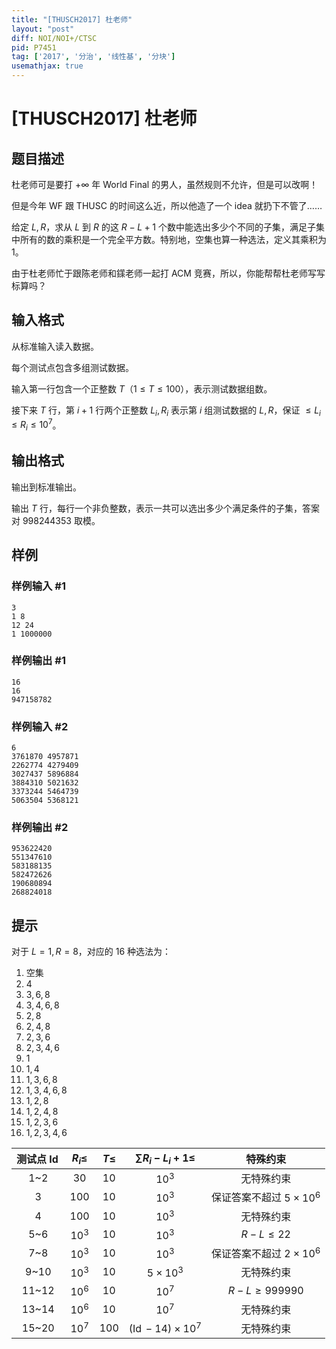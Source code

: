 ```yaml
---
title: "[THUSCH2017] 杜老师"
layout: "post"
diff: NOI/NOI+/CTSC
pid: P7451
tag: ['2017', '分治', '线性基', '分块']
usemathjax: true
---
```


# [THUSCH2017] 杜老师
## 题目描述

杜老师可是要打 $+∞$ 年 World Final 的男人，虽然规则不允许，但是可以改啊！

但是今年 WF 跟 THUSC 的时间这么近，所以他造了一个 idea 就扔下不管了……

给定 $L,R$，求从 $L$ 到 $R$ 的这 $R-L+1$ 个数中能选出多少个不同的子集，满足子集中所有的数的乘积是一个完全平方数。特别地，空集也算一种选法，定义其乘积为 $1$。

由于杜老师忙于跟陈老师和鏼老师一起打 ACM 竞赛，所以，你能帮帮杜老师写写标算吗？
## 输入格式

从标准输入读入数据。

每个测试点包含多组测试数据。

输入第一行包含一个正整数 $T$（$1\le T\le 100$），表示测试数据组数。

接下来 $T$ 行，第 $i+1$ 行两个正整数 $L_i,R_i$ 表示第 $i$ 组测试数据的 $L,R$，保证 $\le L_i\le R_i\le10^7$。
## 输出格式

输出到标准输出。

输出 $T$ 行，每行一个非负整数，表示一共可以选出多少个满足条件的子集，答案对 $998244353$ 取模。
## 样例

### 样例输入 #1
```
3
1 8
12 24
1 1000000
```
### 样例输出 #1
```
16
16
947158782
```
### 样例输入 #2
```
6
3761870 4957871
2262774 4279409
3027437 5896884
3884310 5021632
3373244 5464739
5063504 5368121
```
### 样例输出 #2
```
953622420
551347610
583188135
582472626
190680894
268824018
```
## 提示

对于 $L=1,R=8$，对应的 $16$ 种选法为：

1. 空集
1. $4$
1. $3,6,8$
1. $3,4,6,8$
1. $2,8$
1. $2,4,8$
1. $2,3,6$
1. $2,3,4,6$
1. $1$
1. $1,4$
1. $1,3,6,8$
1. $1,3,4,6,8$
1. $1,2,8$
1. $1,2,4,8$
1. $1,2,3,6$
1. $1,2,3,4,6$

| 测试点 $\operatorname*{Id}$ | $R_i\le$ | $T\le$ | $\sum R_i-L_i+1\le$ | 特殊约束 |
| :----------: | :----------: | :----------: | :----------: | :----------: |
| 1~2 | $30$ | $10$ | $10^3$ | 无特殊约束 |
| 3 | $100$ | $10$ | $10^3$ | 保证答案不超过 $5\times 10^6$ |
| 4 | $100$ | $10$ | $10^3$ | 无特殊约束 |
| 5~6 | $10^3$ | $10$ | $10^3$ | $R-L\le22$ |
| 7~8 | $10^3$ | $10$ | $10^3$ | 保证答案不超过 $2\times 10^6$ |
| 9~10 | $10^3$ | $10$ | $5\times10^3$ | 无特殊约束 |
| 11~12 | $10^6$ | $10$ | $10^7$ | $R-L\ge999990$ |
| 13~14 | $10^6$ | $10$ | $10^7$ | 无特殊约束 |
| 15~20 | $10^7$ | $100$ | $(\operatorname*{Id}-14)\times 10^7$ | 无特殊约束 |
